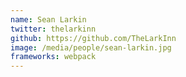 ```yaml
---
name: Sean Larkin
twitter: thelarkinn
github: https://github.com/TheLarkInn
image: /media/people/sean-larkin.jpg
frameworks: webpack
---
```

